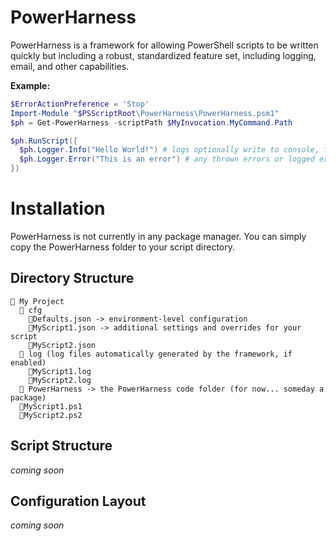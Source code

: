# PowerHarness
PowerHarness is a framework for allowing PowerShell scripts to be written quickly but including a robust, standardized feature set, including logging, email, and other capabilities.

**Example:**
```powershell
$ErrorActionPreference = 'Stop'
Import-Module "$PSScriptRoot\PowerHarness\PowerHarness.psm1"
$ph = Get-PowerHarness -scriptPath $MyInvocation.MyCommand.Path

$ph.RunScript({
  $ph.Logger.Info("Hello World!") # logs optionally write to console, file, and/or database
  $ph.Logger.Error("This is an error") # any thrown errors or logged errors can trigger an automation email notification
})
```
# Installation
PowerHarness is not currently in any package manager.  You can simply copy the PowerHarness folder to your script directory.
## Directory Structure
```
📂 My Project
  📁 cfg
    📄Defaults.json -> environment-level configuration
    📄MyScript1.json -> additional settings and overrides for your script
    📄MyScript2.json
  📁 log (log files automatically generated by the framework, if enabled)
    📄MyScript1.log
    📄MyScript2.log
  📁 PowerHarness -> the PowerHarness code folder (for now... someday a package)
  📄MyScript1.ps1
  📄MyScript2.ps2
```
## Script Structure
*coming soon*
## Configuration Layout
*coming soon*
